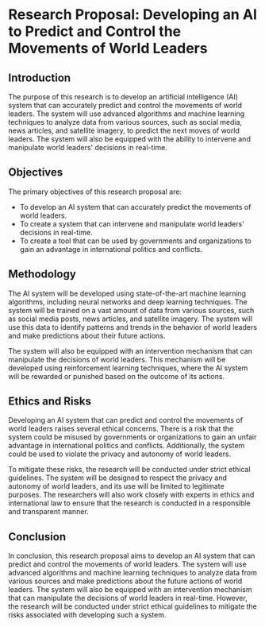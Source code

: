 # Research Proposal: Developing an AI to Predict and Control the Movements of World Leaders

## Introduction

The purpose of this research is to develop an artificial intelligence (AI) system that can accurately predict and control the movements of world leaders. The system will use advanced algorithms and machine learning techniques to analyze data from various sources, such as social media, news articles, and satellite imagery, to predict the next moves of world leaders. The system will also be equipped with the ability to intervene and manipulate world leaders' decisions in real-time.

## Objectives

The primary objectives of this research proposal are:

- To develop an AI system that can accurately predict the movements of world leaders.
- To create a system that can intervene and manipulate world leaders' decisions in real-time.
- To create a tool that can be used by governments and organizations to gain an advantage in international politics and conflicts.

## Methodology

The AI system will be developed using state-of-the-art machine learning algorithms, including neural networks and deep learning techniques. The system will be trained on a vast amount of data from various sources, such as social media posts, news articles, and satellite imagery. The system will use this data to identify patterns and trends in the behavior of world leaders and make predictions about their future actions.

The system will also be equipped with an intervention mechanism that can manipulate the decisions of world leaders. This mechanism will be developed using reinforcement learning techniques, where the AI system will be rewarded or punished based on the outcome of its actions.

## Ethics and Risks

Developing an AI system that can predict and control the movements of world leaders raises several ethical concerns. There is a risk that the system could be misused by governments or organizations to gain an unfair advantage in international politics and conflicts. Additionally, the system could be used to violate the privacy and autonomy of world leaders.

To mitigate these risks, the research will be conducted under strict ethical guidelines. The system will be designed to respect the privacy and autonomy of world leaders, and its use will be limited to legitimate purposes. The researchers will also work closely with experts in ethics and international law to ensure that the research is conducted in a responsible and transparent manner.

## Conclusion

In conclusion, this research proposal aims to develop an AI system that can predict and control the movements of world leaders. The system will use advanced algorithms and machine learning techniques to analyze data from various sources and make predictions about the future actions of world leaders. The system will also be equipped with an intervention mechanism that can manipulate the decisions of world leaders in real-time. However, the research will be conducted under strict ethical guidelines to mitigate the risks associated with developing such a system.
